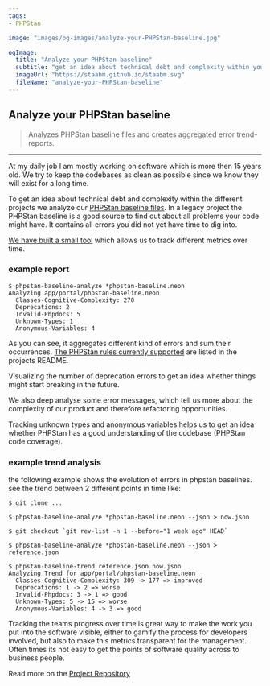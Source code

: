 ```yaml
---
tags:
- PHPStan

image: "images/og-images/analyze-your-PHPStan-baseline.jpg"

ogImage:
  title: "Analyze your PHPStan baseline"
  subtitle: "get an idea about technical debt and complexity within your projects"
  imageUrl: "https://staabm.github.io/staabm.svg"
  fileName: "analyze-your-PHPStan-baseline"
---
```



## Analyze your PHPStan baseline

> Analyzes PHPStan baseline files and creates aggregated error trend-reports.

---

At my daily job I am mostly working on software which is more then 15 years old.
We try to keep the codebases as clean as possible since we know they will exist for a long time.

To get an idea about technical debt and complexity within the different projects we analyze our [PHPStan baseline files](https://phpstan.org/user-guide/baseline).
In a legacy project the PHPStan baseline is a good source to find out about all problems your code might have.
It contains all errors you did not yet have time to dig into.

[We have built a small tool](https://github.com/staabm/phpstan-baseline-analysis) which allows us to track different metrics over time.

### example report

```
$ phpstan-baseline-analyze *phpstan-baseline.neon
Analyzing app/portal/phpstan-baseline.neon
  Classes-Cognitive-Complexity: 270
  Deprecations: 2
  Invalid-Phpdocs: 5
  Unknown-Types: 1
  Anonymous-Variables: 4
```

As you can see, it aggregates different kind of errors and sum their occurrences.
[The PHPStan rules currently supported](https://github.com/staabm/phpstan-baseline-analysis#supported-phpstan-rulesets) are listed in the projects README.

Visualizing the number of deprecation errors to get an idea whether things might start breaking in the future.

We also deep analyse some error messages, which tell us more about the complexity of our product and therefore refactoring opportunities.

Tracking unknown types and anonymous variables helps us to get an idea whether PHPStan has a good understanding of the codebase (PHPStan code coverage).

### example trend analysis

the following example shows the evolution of errors in phpstan baselines.
see the trend between 2 different points in time like:

```
$ git clone ...

$ phpstan-baseline-analyze *phpstan-baseline.neon --json > now.json

$ git checkout `git rev-list -n 1 --before="1 week ago" HEAD`

$ phpstan-baseline-analyze *phpstan-baseline.neon --json > reference.json

$ phpstan-baseline-trend reference.json now.json
Analyzing Trend for app/portal/phpstan-baseline.neon
  Classes-Cognitive-Complexity: 309 -> 177 => improved
  Deprecations: 1 -> 2 => worse
  Invalid-Phpdocs: 3 -> 1 => good
  Unknown-Types: 5 -> 15 => worse
  Anonymous-Variables: 4 -> 3 => good
```

Tracking the teams progress over time is great way to make the work you put into the software visible, either to gamify the process for developers involved, but also to make this metrics transparent for the management.
Often times its not easy to get the points of software quality across to business people.

Read more on the [Project Repository](https://github.com/staabm/phpstan-baseline-analysis)
